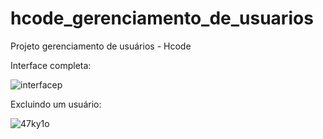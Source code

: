 # hcode_gerenciamento_de_usuarios
Projeto gerenciamento de usuários - Hcode


Interface completa:

![interfacep](https://user-images.githubusercontent.com/66530386/86873807-861ecb00-c0b5-11ea-8285-13aecf2bbc13.jpg)

Excluindo um usuário: 

![47ky1o](https://user-images.githubusercontent.com/66530386/86873384-8f5b6800-c0b4-11ea-8d60-ea5ecc441e02.gif)

